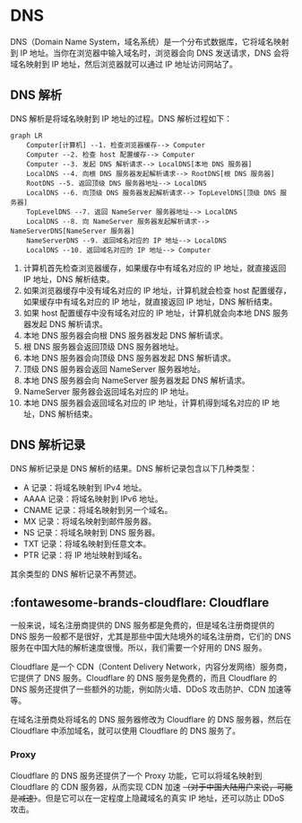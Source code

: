 # DNS

DNS（Domain Name System，域名系统）是一个分布式数据库，它将域名映射到 IP 地址。当你在浏览器中输入域名时，浏览器会向 DNS 发送请求，DNS 会将域名映射到 IP 地址，然后浏览器就可以通过 IP 地址访问网站了。

## DNS 解析

DNS 解析是将域名映射到 IP 地址的过程。DNS 解析过程如下：

```mermaid
graph LR
    Computer[计算机] --1. 检查浏览器缓存--> Computer
    Computer --2. 检查 host 配置缓存--> Computer
    Computer --3. 发起 DNS 解析请求--> LocalDNS[本地 DNS 服务器]
    LocalDNS --4. 向根 DNS 服务器发起解析请求--> RootDNS[根 DNS 服务器]
    RootDNS --5. 返回顶级 DNS 服务器地址--> LocalDNS
    LocalDNS --6. 向顶级 DNS 服务器发起解析请求--> TopLevelDNS[顶级 DNS 服务器]
    TopLevelDNS --7. 返回 NameServer 服务器地址--> LocalDNS
    LocalDNS --8. 向 NameServer 服务器发起解析请求--> NameServerDNS[NameServer 服务器]
    NameServerDNS --9. 返回域名对应的 IP 地址--> LocalDNS
    LocalDNS --10. 返回域名对应的 IP 地址--> Computer
```

1. 计算机首先检查浏览器缓存，如果缓存中有域名对应的 IP 地址，就直接返回 IP 地址，DNS 解析结束。
2. 如果浏览器缓存中没有域名对应的 IP 地址，计算机就会检查 host 配置缓存，如果缓存中有域名对应的 IP 地址，就直接返回 IP 地址，DNS 解析结束。
3. 如果 host 配置缓存中没有域名对应的 IP 地址，计算机就会向本地 DNS 服务器发起 DNS 解析请求。
4. 本地 DNS 服务器会向根 DNS 服务器发起 DNS 解析请求。
5. 根 DNS 服务器会返回顶级 DNS 服务器地址。
6. 本地 DNS 服务器会向顶级 DNS 服务器发起 DNS 解析请求。
7. 顶级 DNS 服务器会返回 NameServer 服务器地址。
8. 本地 DNS 服务器会向 NameServer 服务器发起 DNS 解析请求。
9. NameServer 服务器会返回域名对应的 IP 地址。
10. 本地 DNS 服务器会返回域名对应的 IP 地址，计算机得到域名对应的 IP 地址，DNS 解析结束。

## DNS 解析记录

DNS 解析记录是 DNS 解析的结果。DNS 解析记录包含以下几种类型：

- A 记录：将域名映射到 IPv4 地址。
- AAAA 记录：将域名映射到 IPv6 地址。
- CNAME 记录：将域名映射到另一个域名。
- MX 记录：将域名映射到邮件服务器。
- NS 记录：将域名映射到 DNS 服务器。
- TXT 记录：将域名映射到任意文本。
- PTR 记录：将 IP 地址映射到域名。

其余类型的 DNS 解析记录不再赘述。

## :fontawesome-brands-cloudflare: Cloudflare

一般来说，域名注册商提供的 DNS 服务都是免费的，但是域名注册商提供的 DNS 服务一般都不是很好，尤其是那些中国大陆境外的域名注册商，它们的 DNS 服务在中国大陆的解析速度很慢。所以，我们需要一个好用的 DNS 服务。

Cloudflare 是一个 CDN（Content Delivery Network，内容分发网络）服务商，它提供了 DNS 服务。Cloudflare 的 DNS 服务是免费的，而且 Cloudflare 的 DNS 服务还提供了一些额外的功能，例如防火墙、DDoS 攻击防护、CDN 加速等等。

在域名注册商处将域名的 DNS 服务器修改为 Cloudflare 的 DNS 服务器，然后在 Cloudflare 中添加域名，就可以使用 Cloudflare 的 DNS 服务了。

### Proxy

Cloudflare 的 DNS 服务还提供了一个 Proxy 功能，它可以将域名映射到 Cloudflare 的 CDN 服务器，从而实现 CDN 加速 ~~（对于中国大陆用户来说，可能是减速）~~。但是它可以在一定程度上隐藏域名的真实 IP 地址，还可以防止 DDoS 攻击。